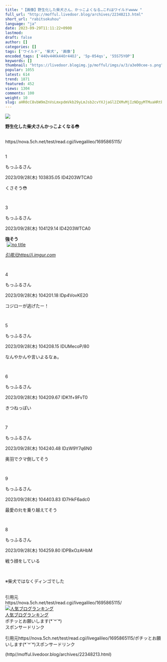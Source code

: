 ```yaml
---
title: "【画像】野生化した柴犬さん、かっこよくなる…これはワイルドwwww "
full_url: "http://mofful.livedoor.blog/archives/22348213.html"
short_url: "rabitsokuhou"
language: "ja"
date: 2023-09-29T11:11:22+0900
lastmod: 
draft: false
author: []
categories: []
tags: ['ワイルド', '柴犬', '画像']
encoded_tags: ['44Ov44Kk44Or44OJ', '5p-054qs', '55S75YOP']
keywords: []
thumbnail: "https://livedoor.blogimg.jp/mofful/imgs/a/3/a3e00cee-s.png"
popular: 1055
latest: 614
trend: 1871
featured: 452
views: 1304
comments: 100
weight: 10
slug: aHR0cC8vbW9mZnVsLmxpdmVkb29yLmJsb2cvYXJjaGl2ZXMvMjIzNDgyMTMuaHRtbA==
---
```


![](https://livedoor.blogimg.jp/mofful/imgs/a/3/a3e00cee-s.png)

<div><p><b><p>野生化した柴犬さんかっこよくなる😳</p></b><br> https//nova.5ch.net/test/read.cgi/livegalileo/1695865115/</p><p class='t_h'><br>1 <p>もっふるさん</p> <p> 2023/09/28(木) 103835.05 ID4203WTCA0</p></p><p class='t_b'> くさそう😳 </p><br> <p class='t_h'>3 <p>もっふるさん</p> <p> 2023/09/28(木) 104129.14 ID4203WTCA0</p></p> <b> 強そう </b><br><a href='https//livedoor.blogimg.jp/mofful/imgs/7/6/76b87e7c.jpg' target='_blank'><img src='https//livedoor.blogimg.jp/mofful/imgs/7/6/76b87e7c-s.jpg' alt='no title' class='image pict' border='0' hspace='5'></a><br> <a href='https//i.imgur.com/38YMcps.jpg' target='_blank' title=''><i><p>引用元https//i.imgur.com<br></p></i></a><br> <p class='t_h'>4 <p>もっふるさん</p> <p> 2023/09/28(木) 104201.18 IDp4VovKE20</p></p> <p class='t_b'> コジローが逃げたー！ </p><br> <p class='t_h'>5 <p>もっふるさん</p> <p> 2023/09/28(木) 104208.15 IDUMecoP/80</p></p> <p class='t_b'> なんやかんや言いよるなぁ。 </p><br> <p class='t_h'>6 <p>もっふるさん</p> <p> 2023/09/28(木) 104209.67 IDK1f+9FvT0</p></p> <p class='t_b'> きつねっぽい </p><br> <p class='t_h'>7 <p>もっふるさん</p> <p> 2023/09/28(木) 104240.48 IDzW9Y7q6N0</p></p> <p class='t_b'> 奥羽でクマ倒してそう </p><br> <p class='t_h'>9 <p>もっふるさん</p> <p> 2023/09/28(木) 104403.83 ID7HkF6adc0</p></p> <p class='t_b'> 最愛のﾀﾋを乗り越えてそう </p><br> <p class='t_h'>8 <p>もっふるさん</p> <p> 2023/09/28(木) 104259.80 IDPBxOzAHbM</p></p> <p class='t_b'> 戦う顔をしている </p><br> <p>※柴犬ではなくディンゴでした</p><br>引用元<br>https//nova.5ch.net/test/read.cgi/livegalileo/1695865115/<br><a href='//blog.with2.net/link/?2036932'><img src='https//blog.with2.net/img/banner/banner_21.gif' title='人気ブログランキング'></a><br><a href='//blog.with2.net/link/?2036932'>人気ブログランキング</a><br>ポチッとお願いします(*´꒳`*)<br>スポンサードリンク<br><img border='0' width='1' height='1' src='https//www11.a8.net/0.gif?a8mat=3BDUGQ+4RHMA+2HOM+BS629' alt=''> <p>引用元https//nova.5ch.net/test/read.cgi/livegalileo/1695865115/ポチッとお願いします(*´꒳`*)スポンサードリンク</p></div>

(http//mofful.livedoor.blog/archives/22348213.html)
